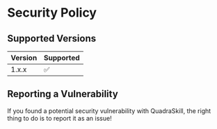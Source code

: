 # Security Policy

## Supported Versions

| Version | Supported          |
| ------- | ------------------ |
| 1.x.x   | :white_check_mark: |

## Reporting a Vulnerability

If you found a potential security vulnerability with QuadraSkill, the right thing to do is to report it as an issue!
